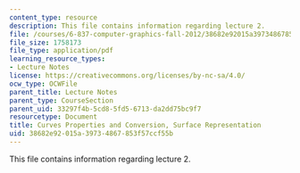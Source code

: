 ```yaml
---
content_type: resource
description: This file contains information regarding lecture 2.
file: /courses/6-837-computer-graphics-fall-2012/38682e92015a39734867853f57ccf55b_MIT6_837F12_Lec02.pdf
file_size: 1758173
file_type: application/pdf
learning_resource_types:
- Lecture Notes
license: https://creativecommons.org/licenses/by-nc-sa/4.0/
ocw_type: OCWFile
parent_title: Lecture Notes
parent_type: CourseSection
parent_uid: 33297f4b-5cd8-5fd5-6713-da2dd75bc9f7
resourcetype: Document
title: Curves Properties and Conversion, Surface Representation
uid: 38682e92-015a-3973-4867-853f57ccf55b
---
```

This file contains information regarding lecture 2.